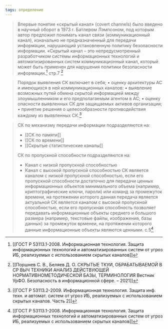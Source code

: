 ```yaml
---
tags: определение
---
```


>Впервые понятие «скрытый канал» (сovert channels) было введено в научный оборот в 1973 г. Батлером Лэмпсоном, под которым автор предложил понимать канал связи (коммуникационный канал), изначально не предназначенный для передачи информации, нарушающий установленную политику безопасности информации.
> «Скрытый канал – это непредусмотренный разработчиком системы информационных технологий и автоматизированных систем коммуникационный канал, который может быть применен для нарушения политики безопасности информации.[^1]
> стр.7 [^2]

>Порядок выявления СК включает в себя;
>• оценку архитектуры АС и имеющихся в ней коммуникационных каналов: 
>• выявление возможных путей обмена скрытой информацией между злоумышленником и его предполагаемым агентом в АС;
>• оценку опасности выявленных СК для защищаемых активов организации; 
>• принятие решения о целесообразности противодействия каждому из выявленных СК.[^3]

>СК по механизму передачи информации подразделяются на:
>- [[СК по памяти]]
>- [[СК по времени]]
>- [[Скрытые статистические каналы]]
>
>СК по пропускной способности подразделяются на:
>- Канал с низкой пропускной способностью
>- Канал с высокой пропускной способностью
>СК является каналом с низкой пропускной способностью, если его пропускной способности достаточно для передачи ценных информационных объектов минимального объема (например, криптографические ключи, пароли) или команд за промежуток времени, на протяжении которого данная передача является актуальной
>СК является каналом с  высокой пропускной способностью, если его пропускная способность позволяет передавать информационные объекты среднего и большого размера (например, текстовые файлы, изображения, базы данных) за промежуток врменеи, на протяжении которого данные информационные объекты являются ценными.
>с.5[^1]

[^1]:[[ГОСТ Р 53113.1-2008. Информационная технология. Защита информационных технологий и автоматизированных систем от угроз ИБ, реализуемых с использованием скрытых каналов]]
[^2]:[[Поршнев С. В., Беляев Д. О. СКРЫТЫЕ ТКУИ, ОБРАБАТЫВАЕМОЙ В СР ВЫЧ ТЕХНИКИ АНАЛИЗ ДЕЙСТВУЮЩЕЙ НОРМАТИВНОМЕТОДИЧЕСКОЙ БАЗЫ, ТЕРМИНОЛОГИЯ Вестник УрФО. Безопасность в информационной сфере. – 2021]]
[^3]:[[ГОСТ Р 53113.2-2009. Информационная технология. Защита инф. техн. и автомат. систем от угроз ИБ, реализуемых с использованием скрытых каналов. Часть 2]]